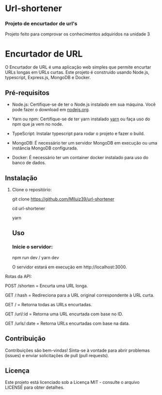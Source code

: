 # Url-shortener
### Projeto de encurtador de url's
Projeto feito para comprovar os conhecimentos adquiridos na unidade 3

# Encurtador de URL

O Encurtador de URL é uma aplicação web simples que permite encurtar URLs longas em URLs curtas. Este projeto é construído usando Node.js, typescript, Express.js, MongoDB e Docker.

## Pré-requisitos

- Node.js: Certifique-se de ter o Node.js instalado em sua máquina. Você pode fazer o download em [nodejs.org](https://nodejs.org/).

- Yarn ou npm: Certifique-se de ter yarn instalado [yarn](https://yarnpkg.com/) ou faça uso do npm que ja vem no node.

- TypeScript: Instalar typescript para rodar o projeto e fazer o build.

- MongoDB: É necessário ter um servidor MongoDB em execução ou uma instância MongoDB configurada.

- Docker: É necessário ter um container docker instalado para uso do banco de dados.

## Instalação

1. Clone o repositório:

   git clone https://github.com/Mlluiz39/url-shortener

   cd url-shortener

   yarn

   ## Uso

   ### Inicie o servidor:

   npm run dev / yarn dev

   O servidor estará em execução em http://localhost:3000.

Rotas da API:

POST /shorten = Encurta uma URL longa.

GET /:hash = Redireciona para a URL original correspondente à URL curta.

GET / = Retorna todas as URLs encurtadas.

GET /url/:id = Retorna uma URL encurtada com base no ID.

GET /urls/:date = Retorna URLs encurtadas com base na data.

## Contribuição
Contribuições são bem-vindas! Sinta-se à vontade para abrir problemas (issues) e enviar solicitações de pull (pull requests).

## Licença
Este projeto está licenciado sob a Licença MIT - consulte o arquivo LICENSE para obter detalhes.









